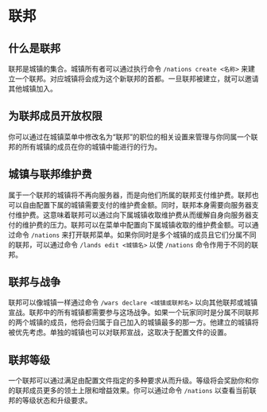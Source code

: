 # 联邦

## 什么是联邦

联邦是城镇的集合。城镇所有者可以通过执行命令 `/nations create <名称>` 来建立一个联邦。对应城镇将会成为这个新联邦的首都。一旦联邦被建立，就可以邀请其他城镇加入。

## 为联邦成员开放权限

你可以通过在城镇菜单中修改名为“联邦”的职位的相关设置来管理与你同属一个联邦的所有城镇的成员在你的城镇中能进行的行为。

## 城镇与联邦维护费

属于一个联邦的城镇将不再向服务器，而是向他们所属的联邦支付维护费。联邦也可以自由配置下属的城镇需要支付的维护费金额。同时，联邦本身需要向服务器支付维护费。这意味着联邦可以通过向下属城镇收取维护费从而缓解自身向服务器支付的维护费的压力。联邦可以在菜单中配置向下属城镇收取的维护费金额。可以通过命令 `/nations` 来打开联邦菜单。如果你同时是多个城镇的成员且它们分属不同的联邦，可以通过命令 `/lands edit <城镇名>` 以使 `/nations` 命令作用于不同的联邦。

## 联邦与战争

联邦可以像城镇一样通过命令 `/wars declare <城镇或联邦名>` 以向其他联邦或城镇宣战。联邦中的所有城镇都需要参与这场战争。如果一个玩家同时是分属不同联邦的两个城镇的成员，他将会归属于自己加入的城镇最多的那一方。他建立的城镇将被优先考虑。单独的城镇也可以对联邦宣战，这取决于配置文件的设置。

## 联邦等级

一个联邦可以通过满足由配置文件指定的多种要求从而升级。等级将会奖励你和你的联邦成员更多的领土上限和增益效果。你可以通过命令 `/nations` 以查看当前联邦的等级状态和升级要求。
